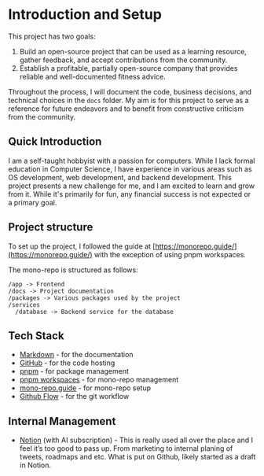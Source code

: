 # Introduction and Setup

This project has two goals:

1. Build an open-source project that can be used as a learning resource, gather feedback, and accept contributions from the community.
2. Establish a profitable, partially open-source company that provides reliable and well-documented fitness advice.

Throughout the process, I will document the code, business decisions, and technical choices in the `docs` folder. My aim is for this project to serve as a reference for future endeavors and to benefit from constructive criticism from the community.

## Quick Introduction

I am a self-taught hobbyist with a passion for computers. While I lack formal education in Computer Science, I have experience in various areas such as OS development, web development, and backend development. This project presents a new challenge for me, and I am excited to learn and grow from it. While it's primarily for fun, any financial success is not expected or a primary goal.

## Project structure

To set up the project, I followed the guide at [https://monorepo.guide/](https://monorepo.guide/) with the exception of using pnpm workspaces.

The mono-repo is structured as follows:

```
/app -> Frontend
/docs -> Project documentation
/packages -> Various packages used by the project
/services
  /database -> Backend service for the database
```

## Tech Stack

- [Markdown](https://www.markdownguide.org/) - for the documentation
- [GitHub](https://www.github.com/) - for the code hosting
- [pnpm](https://pnpm.js.org/) - for package management
- [pnpm workspaces](https://pnpm.js.org/en/workspaces) - for mono-repo management
- [mono-repo.guide](https://monorepo.guide/) - for mono-repo setup
- [Github Flow](https://guides.github.com/introduction/flow/) - for the git workflow

## Internal Management

- [Notion](https://www.notion.so/) (with AI subscription) - This is really used all over the place and I feel it’s too good to pass up. From marketing to internal planing of tweets, roadmaps and etc. What is put on Github, likely started as a draft in Notion.
  
